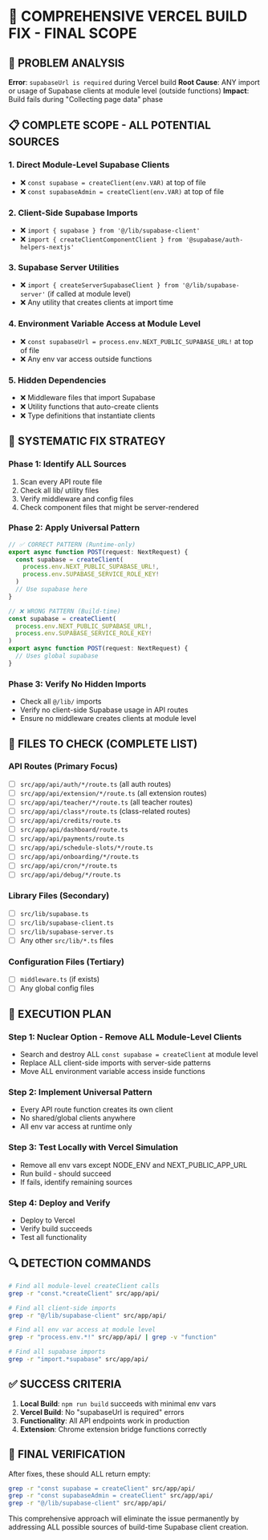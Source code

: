 # 🎯 COMPREHENSIVE VERCEL BUILD FIX - FINAL SCOPE

## 🚨 **PROBLEM ANALYSIS**

**Error**: `supabaseUrl is required` during Vercel build
**Root Cause**: ANY import or usage of Supabase clients at module level (outside functions)
**Impact**: Build fails during "Collecting page data" phase

## 📋 **COMPLETE SCOPE - ALL POTENTIAL SOURCES**

### **1. Direct Module-Level Supabase Clients**
- ❌ `const supabase = createClient(env.VAR)` at top of file
- ❌ `const supabaseAdmin = createClient(env.VAR)` at top of file

### **2. Client-Side Supabase Imports**
- ❌ `import { supabase } from '@/lib/supabase-client'`
- ❌ `import { createClientComponentClient } from '@supabase/auth-helpers-nextjs'`

### **3. Supabase Server Utilities**
- ❌ `import { createServerSupabaseClient } from '@/lib/supabase-server'` (if called at module level)
- ❌ Any utility that creates clients at import time

### **4. Environment Variable Access at Module Level**
- ❌ `const supabaseUrl = process.env.NEXT_PUBLIC_SUPABASE_URL!` at top of file
- ❌ Any env var access outside functions

### **5. Hidden Dependencies**
- ❌ Middleware files that import Supabase
- ❌ Utility functions that auto-create clients
- ❌ Type definitions that instantiate clients

## 🔧 **SYSTEMATIC FIX STRATEGY**

### **Phase 1: Identify ALL Sources**
1. Scan every API route file
2. Check all lib/ utility files
3. Verify middleware and config files
4. Check component files that might be server-rendered

### **Phase 2: Apply Universal Pattern**
```typescript
// ✅ CORRECT PATTERN (Runtime-only)
export async function POST(request: NextRequest) {
  const supabase = createClient(
    process.env.NEXT_PUBLIC_SUPABASE_URL!,
    process.env.SUPABASE_SERVICE_ROLE_KEY!
  )
  // Use supabase here
}

// ❌ WRONG PATTERN (Build-time)
const supabase = createClient(
  process.env.NEXT_PUBLIC_SUPABASE_URL!,
  process.env.SUPABASE_SERVICE_ROLE_KEY!
)
export async function POST(request: NextRequest) {
  // Uses global supabase
}
```

### **Phase 3: Verify No Hidden Imports**
- Check all `@/lib/` imports
- Verify no client-side Supabase usage in API routes
- Ensure no middleware creates clients at module level

## 🎯 **FILES TO CHECK (COMPLETE LIST)**

### **API Routes** (Primary Focus)
- [ ] `src/app/api/auth/*/route.ts` (all auth routes)
- [ ] `src/app/api/extension/*/route.ts` (all extension routes)
- [ ] `src/app/api/teacher/*/route.ts` (all teacher routes)
- [ ] `src/app/api/class*/route.ts` (class-related routes)
- [ ] `src/app/api/credits/route.ts`
- [ ] `src/app/api/dashboard/route.ts`
- [ ] `src/app/api/payments/route.ts`
- [ ] `src/app/api/schedule-slots/*/route.ts`
- [ ] `src/app/api/onboarding/*/route.ts`
- [ ] `src/app/api/cron/*/route.ts`
- [ ] `src/app/api/debug/*/route.ts`

### **Library Files** (Secondary)
- [ ] `src/lib/supabase.ts`
- [ ] `src/lib/supabase-client.ts`
- [ ] `src/lib/supabase-server.ts`
- [ ] Any other `src/lib/*.ts` files

### **Configuration Files** (Tertiary)
- [ ] `middleware.ts` (if exists)
- [ ] Any global config files

## 🚀 **EXECUTION PLAN**

### **Step 1: Nuclear Option - Remove ALL Module-Level Clients**
- Search and destroy ALL `const supabase = createClient` at module level
- Replace ALL client-side imports with server-side patterns
- Move ALL environment variable access inside functions

### **Step 2: Implement Universal Pattern**
- Every API route function creates its own client
- No shared/global clients anywhere
- All env var access at runtime only

### **Step 3: Test Locally with Vercel Simulation**
- Remove all env vars except NODE_ENV and NEXT_PUBLIC_APP_URL
- Run build - should succeed
- If fails, identify remaining sources

### **Step 4: Deploy and Verify**
- Deploy to Vercel
- Verify build succeeds
- Test all functionality

## 🔍 **DETECTION COMMANDS**

```bash
# Find all module-level createClient calls
grep -r "const.*createClient" src/app/api/

# Find all client-side imports
grep -r "@/lib/supabase-client" src/app/api/

# Find all env var access at module level
grep -r "process.env.*!" src/app/api/ | grep -v "function"

# Find all supabase imports
grep -r "import.*supabase" src/app/api/
```

## ✅ **SUCCESS CRITERIA**

1. **Local Build**: `npm run build` succeeds with minimal env vars
2. **Vercel Build**: No "supabaseUrl is required" errors
3. **Functionality**: All API endpoints work in production
4. **Extension**: Chrome extension bridge functions correctly

## 🎯 **FINAL VERIFICATION**

After fixes, these should ALL return empty:
```bash
grep -r "const supabase = createClient" src/app/api/
grep -r "const supabaseAdmin = createClient" src/app/api/
grep -r "@/lib/supabase-client" src/app/api/
```

This comprehensive approach will eliminate the issue permanently by addressing ALL possible sources of build-time Supabase client creation.